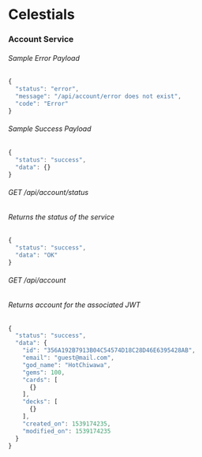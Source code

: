 # Celestials

### Account Service

###### Sample Error Payload
```javascript
{
  "status": "error",
  "message": "/api/account/error does not exist",
  "code": "Error"
}
```

###### Sample Success Payload
```javascript
{
  "status": "success",
  "data": {}
}
```

###### GET /api/account/status
###### Returns the status of the service
```javascript
{
  "status": "success",
  "data": "OK"
}
```

###### GET /api/account
###### Returns account for the associated JWT
```javascript
{
  "status": "success",
  "data": {
    "id": "356A192B7913B04C54574D18C28D46E6395428AB",
    "email": "guest@mail.com",
    "god_name": "HotChiwawa",
    "gems": 100,
    "cards": [
      {}
    ],
    "decks": [
      {}
    ],
    "created_on": 1539174235,
    "modified_on": 1539174235
  }
}
```
